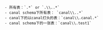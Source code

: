     - 所有表：`.*` or `.\\..*`
    - canal schema下所有表： `canal\\..*`
    - canal下的以canal打头的表：`canal\\.canal.*`
    - canal schema下的一张表：`canal\\.test1`